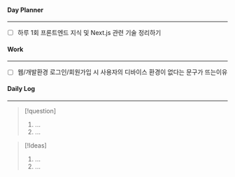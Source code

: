 
#### Day Planner
---
- [ ] 하루 1회 프론트엔드 지식 및 Next.js 관련 기술 정리하기


#### Work
---
- [ ] 웹/개발환경 로그인/회원가입 시 사용자의 디바이스 환경이 없다는 문구가 뜨는이유


#### Daily Log
---
> [!question]
> 1. ...
> 2. ...

> [!Ideas]
> 1. ...
> 2. ...



